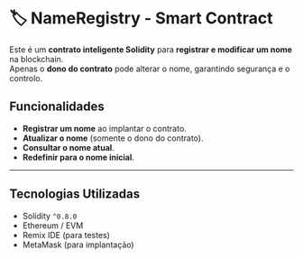 # 🏷 NameRegistry - Smart Contract

Este é um **contrato inteligente Solidity** para **registrar e modificar um nome** na blockchain.  
Apenas o **dono do contrato** pode alterar o nome, garantindo segurança e o controlo.

## Funcionalidades

- **Registrar um nome** ao implantar o contrato.  
- **Atualizar o nome** (somente o dono do contrato).  
- **Consultar o nome atual**.  
- **Redefinir para o nome inicial**.  

---

## Tecnologias Utilizadas

- Solidity `^0.8.0`
- Ethereum / EVM
- Remix IDE (para testes)
- MetaMask (para implantação)
